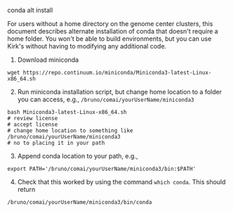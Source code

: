 conda alt install

For users without a home directory on the genome center clusters, this document describes
alternate installation of conda that doesn't require a home folder. You won't be able to
build environments, but you can use Kirk's without having to modifying any additional code.

1. Download miniconda

```
wget https://repo.continuum.io/miniconda/Miniconda3-latest-Linux-x86_64.sh
```

2. Run miniconda installation script, but change home location to a folder you can access,
e.g., ```/bruno/comai/yourUserName/miniconda3```

```
bash Miniconda3-latest-Linux-x86_64.sh
# review license
# accept license
# change home location to something like /bruno/comai/yourUserName/miniconda3
# no to placing it in your path
```

3. Append conda location to your path, e.g.,

```
export PATH='/bruno/comai/yourUserName/miniconda3/bin:$PATH'
```

4. Check that this worked by using the command ```which conda```. This should return

```/bruno/comai/yourUserName/miniconda3/bin/conda```
